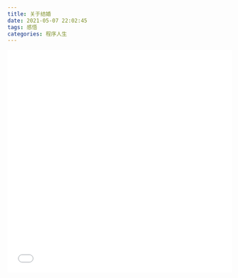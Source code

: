 ```yaml
---
title: 关于结婚
date: 2021-05-07 22:02:45
tags: 感悟
categories: 程序人生
---
```

<div align="center">
<iframe src="//player.bilibili.com/player.html?aid=802986756&bvid=BV1my4y1p7ht&cid=334866405&page=1&high_quality=1&danmaku=0" allowfullscreen="allowfullscreen" width="100%" height="500" scrolling="no" frameborder="0" sandbox="allow-top-navigation allow-same-origin allow-forms allow-scripts"> </iframe>
</div>
